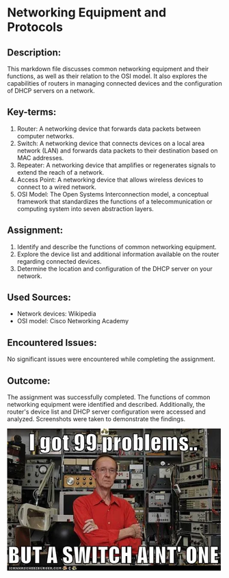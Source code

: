 
# Networking Equipment and Protocols

## Description:
This markdown file discusses common networking equipment and their functions, as well as their relation to the OSI model. It also explores the capabilities of routers in managing connected devices and the configuration of DHCP servers on a network.

## Key-terms:
1. Router: A networking device that forwards data packets between computer networks.
2. Switch: A networking device that connects devices on a local area network (LAN) and forwards data packets to their destination based on MAC addresses.
3. Repeater: A networking device that amplifies or regenerates signals to extend the reach of a network.
4. Access Point: A networking device that allows wireless devices to connect to a wired network.
5. OSI Model: The Open Systems Interconnection model, a conceptual framework that standardizes the functions of a telecommunication or computing system into seven abstraction layers.

## Assignment:
1. Identify and describe the functions of common networking equipment.
2. Explore the device list and additional information available on the router regarding connected devices.
3. Determine the location and configuration of the DHCP server on your network.

## Used Sources:
- Network devices: Wikipedia
- OSI model: Cisco Networking Academy

## Encountered Issues:
No significant issues were encountered while completing the assignment.

## Outcome:
The assignment was successfully completed. The functions of common networking equipment were identified and described. Additionally, the router's device list and DHCP server configuration were accessed and analyzed. Screenshots were taken to demonstrate the findings.

![The Image Switched On ME](https://github.com/techgrounds/cloud-assignments-hollowearthyes/blob/a2ea734721d7b706dfa3d81a0088c503d3b5fa94/00_includes/Extra%20Images/switch.jpeg)
